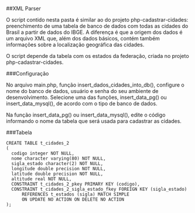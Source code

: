 ##XML Parser

O script contido nesta pasta é similar ao do projeto php-cadastrar-cidades: preenchimento de uma tabela de banco de dados com todas as cidades do Brasil a partir de dados do IBGE. A diferença é que a origem dos dados é um arquivo XML que, além dos dados básicos, contém também informações sobre a localização geográfica das cidades.

O script depende da tabela com os estados da federação, criada no projeto php-cadastrar-cidades.

###Configuração

No arquivo main.php, função insert_dados_cidades_into_db(), configure o nome do banco de dados, usuário e senha do seu ambiente de desenvolvimento. Selecione uma das funções, insert_data_pg() ou insert_data_mysql(), de acordo com o tipo de banco de dados.

Na função insert_data_pg() ou insert_data_mysql(), edite o código informando o nome da tabela que será usada para cadastrar as cidades.

###Tabela

    CREATE TABLE t_cidades_2
    (
      codigo integer NOT NULL,
      nome character varying(80) NOT NULL,
      sigla_estado character(2) NOT NULL,
      longitude double precision NOT NULL,
      latitude double precision NOT NULL,
      altitude real NOT NULL,
      CONSTRAINT t_cidades_2_pkey PRIMARY KEY (codigo),
      CONSTRAINT t_cidades_2_sigla_estado_fkey FOREIGN KEY (sigla_estado)
          REFERENCES t_estados (sigla) MATCH SIMPLE
          ON UPDATE NO ACTION ON DELETE NO ACTION
    );
